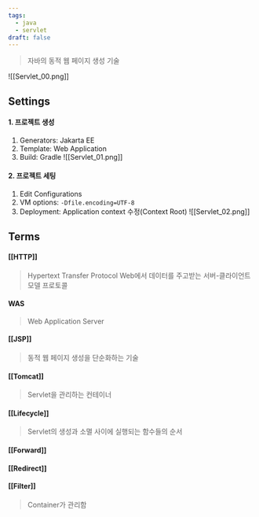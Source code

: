 ```yaml
---
tags:
  - java
  - servlet
draft: false
---
```

> 자바의 동적 웹 페이지 생성 기술

![[Servlet_00.png]]


## Settings
#### 1. 프로젝트 생성
1. Generators: Jakarta EE
2. Template: Web Application
3. Build: Gradle
![[Servlet_01.png]]

#### 2. 프로젝트 세팅
1. Edit Configurations
2. VM options: `-Dfile.encoding=UTF-8`
3. Deployment: Application context 수정(Context Root)
![[Servlet_02.png]]
## Terms

#### [[HTTP]]
> Hypertext Transfer Protocol
> Web에서 데이터를 주고받는 서버-클라이언트 모델 프로토콜
#### WAS
> Web Application Server
#### [[JSP]]
> 동적 웹 페이지 생성을 단순화하는 기술

#### [[Tomcat]]
> Servlet을 관리하는 컨테이너

#### [[Lifecycle]]
> Servlet의 생성과 소멸 사이에 실행되는 함수들의 순서

#### [[Forward]]

#### [[Redirect]]

#### [[Filter]]
> Container가 관리함
